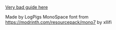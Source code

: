 [Very bad guide here](https://github.com/LogPigs/Dialog-System/wiki)

Made by LogPigs
MonoSpace font from https://modrinth.com/resourcepack/mono7 by xllifi
